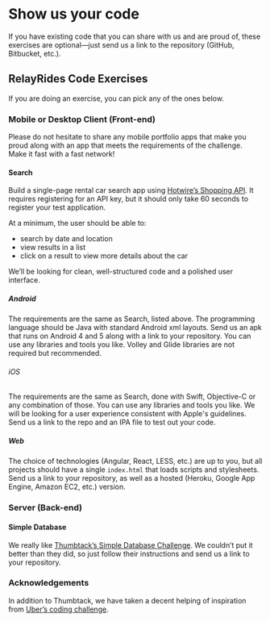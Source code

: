 # Show us your code

If you have existing code that you can share with us and are proud of, these exercises are optional—just send us a link to the repository (GitHub, Bitbucket, etc.).

## RelayRides Code Exercises

If you are doing an exercise, you can pick any of the ones below.

### Mobile or Desktop Client (Front-end)

Please do not hesitate to share any mobile portfolio apps that make you proud along with an app that meets the requirements of the challenge. Make it fast with a fast network!  

#### Search

Build a single-page rental car search app using [Hotwire’s Shopping API][hotwire]. It requires registering for an API key, but it should only take 60 seconds to register your test application.

At a minimum, the user should be able to:

- search by date and location
- view results in a list
- click on a result to view more details about the car

We’ll be looking for clean, well-structured code and a polished user interface.

[hotwire]: http://developer.hotwire.com/docs/Rental_Car_Shopping_API

##### Android
The requirements are the same as Search, listed above. The programming language should be Java with standard Android xml layouts. Send us an apk that runs on Android 4 and 5 along with a link to your repository. You can use any libraries and tools you like. Volley and Glide libraries are not required but recommended. 

###### iOS
The requirements are the same as Search, done with Swift, Objective-C or any combination of those. You can use any libraries and tools you like. We will be looking for a user experience consistent with Apple's guidelines. 
Send us a link to the repo and an IPA file to test out your code.

##### Web

The choice of technologies (Angular, React, LESS, etc.) are up to you, but all projects should have a single `index.html` that loads scripts and stylesheets. Send us a link to your repository, as well as a hosted (Heroku, Google App Engine, Amazon EC2, etc.) version.

### Server (Back-end)

#### Simple Database

We really like [Thumbtack’s Simple Database Challenge][sdb]. We couldn’t put it better than they did, so just follow their instructions and send us a link to your repository.

[sdb]: https://www.thumbtack.com/challenges/simple-database

### Acknowledgements

In addition to Thumbtack, we have taken a decent helping of inspiration from [Uber’s coding challenge][uber].

[uber]: https://github.com/uber/coding-challenge-tools
